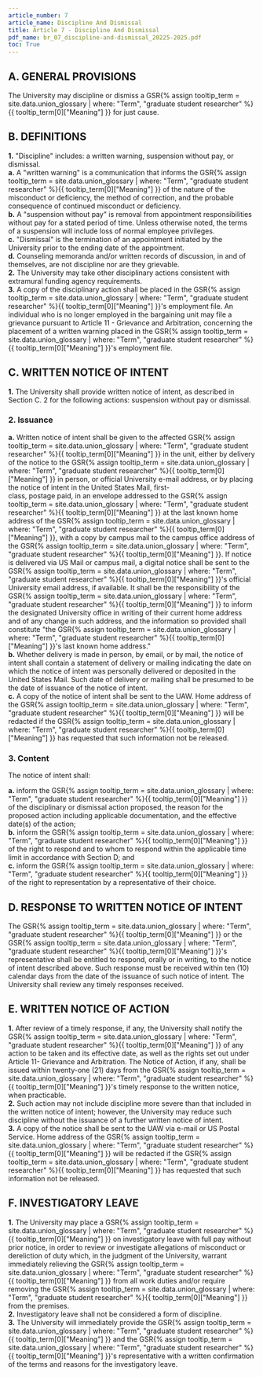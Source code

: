 ```yaml
---
article_number: 7
article_name: Discipline And Dismissal
title: Article 7 - Discipline And Dismissal
pdf_name: br_07_discipline-and-dismissal_20225-2025.pdf
toc: True
---
```



## A. GENERAL PROVISIONS

The University may discipline or dismiss a <span class="tooltip">GSR<span class="tooltip-text">{% assign tooltip_term = site.data.union_glossary | where: "Term", "graduate student researcher" %}{{ tooltip_term[0]["Meaning"] }}</span></span> for just cause.

## B. DEFINITIONS

<div class="lvl2"><b>1.</b> "Discipline" includes: a written warning, suspension without pay, or dismissal.</div>
<div class="lvl3"><b>a.</b> 
 A "written warning" is a communication that informs the <span class="tooltip">GSR<span class="tooltip-text">{% assign tooltip_term = site.data.union_glossary | where: "Term", "graduate student researcher" %}{{ tooltip_term[0]["Meaning"] }}</span></span> of the nature of the misconduct or deficiency, the method of correction, and the probable consequence of continued misconduct or deficiency.</div>
<div class="lvl3"><b>b.</b> 
 A "suspension without pay" is removal from appointment responsibilities without pay for a stated period of time. Unless otherwise noted, the terms of a suspension will include loss of normal employee privileges.</div>
<div class="lvl3"><b>c.</b> 
 "Dismissal" is the termination of an appointment initiated by the University prior to the ending date of the appointment.</div>
<div class="lvl3"><b>d.</b> 
 Counseling memoranda and/or written records of discussion, in and of themselves, are not discipline nor are they grievable.</div>
<div class="lvl2"><b>2.</b> The University may take other disciplinary actions consistent with extramural funding agency requirements.</div>
<div class="lvl2"><b>3.</b> A copy of the disciplinary action shall be placed in the <span class="tooltip">GSR<span class="tooltip-text">{% assign tooltip_term = site.data.union_glossary | where: "Term", "graduate student researcher" %}{{ tooltip_term[0]["Meaning"] }}</span></span>'s employment file. An individual who is no longer employed in the bargaining unit may file a grievance pursuant to Article 11 - Grievance and Arbitration, concerning the placement of a written warning placed in the <span class="tooltip">GSR<span class="tooltip-text">{% assign tooltip_term = site.data.union_glossary | where: "Term", "graduate student researcher" %}{{ tooltip_term[0]["Meaning"] }}</span></span>'s employment file.</div>

## C. WRITTEN NOTICE OF INTENT

<div class="lvl2"><b>1.</b> The University shall provide written notice of intent, as described in Section C. 2 for the following actions: suspension without pay or dismissal.</div>

### 2. Issuance

<div class="lvl3"><b>a.</b> 
 Written notice of intent shall be given to the affected <span class="tooltip">GSR<span class="tooltip-text">{% assign tooltip_term = site.data.union_glossary | where: "Term", "graduate student researcher" %}{{ tooltip_term[0]["Meaning"] }}</span></span> in the unit, either by delivery of the notice to the <span class="tooltip">GSR<span class="tooltip-text">{% assign tooltip_term = site.data.union_glossary | where: "Term", "graduate student researcher" %}{{ tooltip_term[0]["Meaning"] }}</span></span> in person, or official University e-mail address, or by placing the notice of intent in the United States Mail, first-</div>
class, postage paid, in an envelope addressed to the <span class="tooltip">GSR<span class="tooltip-text">{% assign tooltip_term = site.data.union_glossary | where: "Term", "graduate student researcher" %}{{ tooltip_term[0]["Meaning"] }}</span></span> at the last known home address of the <span class="tooltip">GSR<span class="tooltip-text">{% assign tooltip_term = site.data.union_glossary | where: "Term", "graduate student researcher" %}{{ tooltip_term[0]["Meaning"] }}</span></span>, with a copy by campus mail to the campus office address of the <span class="tooltip">GSR<span class="tooltip-text">{% assign tooltip_term = site.data.union_glossary | where: "Term", "graduate student researcher" %}{{ tooltip_term[0]["Meaning"] }}</span></span>. If notice is delivered via US Mail or campus mail, a digital notice shall be sent to the <span class="tooltip">GSR<span class="tooltip-text">{% assign tooltip_term = site.data.union_glossary | where: "Term", "graduate student researcher" %}{{ tooltip_term[0]["Meaning"] }}</span></span>'s official University email address, if available. It shall be the responsibility of the <span class="tooltip">GSR<span class="tooltip-text">{% assign tooltip_term = site.data.union_glossary | where: "Term", "graduate student researcher" %}{{ tooltip_term[0]["Meaning"] }}</span></span> to inform the designated University office in writing of their current home address and of any change in such address, and the information so provided shall constitute "the <span class="tooltip">GSR<span class="tooltip-text">{% assign tooltip_term = site.data.union_glossary | where: "Term", "graduate student researcher" %}{{ tooltip_term[0]["Meaning"] }}</span></span>'s last known home address."
<div class="lvl3"><b>b.</b> 
 Whether delivery is made in person, by email, or by mail, the notice of intent shall contain a statement of delivery or mailing indicating the date on which the notice of intent was personally delivered or deposited in the United States Mail. Such date of delivery or mailing shall be presumed to be the date of issuance of the notice of intent.</div>
<div class="lvl3"><b>c.</b> 
 A copy of the notice of intent shall be sent to the UAW. Home address of the <span class="tooltip">GSR<span class="tooltip-text">{% assign tooltip_term = site.data.union_glossary | where: "Term", "graduate student researcher" %}{{ tooltip_term[0]["Meaning"] }}</span></span> will be redacted if the <span class="tooltip">GSR<span class="tooltip-text">{% assign tooltip_term = site.data.union_glossary | where: "Term", "graduate student researcher" %}{{ tooltip_term[0]["Meaning"] }}</span></span> has requested that such information not be released.</div>

### 3. Content

The notice of intent shall:
<div class="lvl3"><b>a.</b> 
 inform the <span class="tooltip">GSR<span class="tooltip-text">{% assign tooltip_term = site.data.union_glossary | where: "Term", "graduate student researcher" %}{{ tooltip_term[0]["Meaning"] }}</span></span> of the disciplinary or dismissal action proposed, the reason for the proposed action including applicable documentation, and the effective date(s) of the action;</div>
<div class="lvl3"><b>b.</b> 
 inform the <span class="tooltip">GSR<span class="tooltip-text">{% assign tooltip_term = site.data.union_glossary | where: "Term", "graduate student researcher" %}{{ tooltip_term[0]["Meaning"] }}</span></span> of the right to respond and to whom to respond within the applicable time limit in accordance with Section D; and</div>
<div class="lvl3"><b>c.</b> 
 inform the <span class="tooltip">GSR<span class="tooltip-text">{% assign tooltip_term = site.data.union_glossary | where: "Term", "graduate student researcher" %}{{ tooltip_term[0]["Meaning"] }}</span></span> of the right to representation by a representative of their choice.</div>

## D. RESPONSE TO WRITTEN NOTICE OF INTENT

The <span class="tooltip">GSR<span class="tooltip-text">{% assign tooltip_term = site.data.union_glossary | where: "Term", "graduate student researcher" %}{{ tooltip_term[0]["Meaning"] }}</span></span> or the <span class="tooltip">GSR<span class="tooltip-text">{% assign tooltip_term = site.data.union_glossary | where: "Term", "graduate student researcher" %}{{ tooltip_term[0]["Meaning"] }}</span></span>'s representative shall be entitled to respond, orally or in writing, to the notice of intent described above. Such response must be received within ten (10) calendar days from the date of the issuance of such notice of intent. The University shall review any timely responses received.

## E. WRITTEN NOTICE OF ACTION

<div class="lvl2"><b>1.</b> After review of a timely response, if any, the University shall notify the <span class="tooltip">GSR<span class="tooltip-text">{% assign tooltip_term = site.data.union_glossary | where: "Term", "graduate student researcher" %}{{ tooltip_term[0]["Meaning"] }}</span></span> of any action to be taken and its effective date, as well as the rights set out under Article 11- Grievance and Arbitration. The Notice of Action, if any, shall be</div>
issued within twenty-one (21) days from the <span class="tooltip">GSR<span class="tooltip-text">{% assign tooltip_term = site.data.union_glossary | where: "Term", "graduate student researcher" %}{{ tooltip_term[0]["Meaning"] }}</span></span>'s timely response to the written notice, when practicable.
<div class="lvl2"><b>2.</b> Such action may not include discipline more severe than that included in the written notice of intent; however, the University may reduce such discipline without the issuance of a further written notice of intent.</div>
<div class="lvl2"><b>3.</b> A copy of the notice shall be sent to the UAW via e-mail or US Postal Service. Home address of the <span class="tooltip">GSR<span class="tooltip-text">{% assign tooltip_term = site.data.union_glossary | where: "Term", "graduate student researcher" %}{{ tooltip_term[0]["Meaning"] }}</span></span> will be redacted if the <span class="tooltip">GSR<span class="tooltip-text">{% assign tooltip_term = site.data.union_glossary | where: "Term", "graduate student researcher" %}{{ tooltip_term[0]["Meaning"] }}</span></span> has requested that such information not be released.</div>

## F. INVESTIGATORY LEAVE

<div class="lvl2"><b>1.</b> The University may place a <span class="tooltip">GSR<span class="tooltip-text">{% assign tooltip_term = site.data.union_glossary | where: "Term", "graduate student researcher" %}{{ tooltip_term[0]["Meaning"] }}</span></span> on investigatory leave with full pay without prior notice, in order to review or investigate allegations of misconduct or dereliction of duty which, in the judgment of the University, warrant immediately relieving the <span class="tooltip">GSR<span class="tooltip-text">{% assign tooltip_term = site.data.union_glossary | where: "Term", "graduate student researcher" %}{{ tooltip_term[0]["Meaning"] }}</span></span> from all work duties and/or require removing the <span class="tooltip">GSR<span class="tooltip-text">{% assign tooltip_term = site.data.union_glossary | where: "Term", "graduate student researcher" %}{{ tooltip_term[0]["Meaning"] }}</span></span> from the premises.</div>
<div class="lvl2"><b>2.</b> Investigatory leave shall not be considered a form of discipline.</div>
<div class="lvl2"><b>3.</b> The University will immediately provide the <span class="tooltip">GSR<span class="tooltip-text">{% assign tooltip_term = site.data.union_glossary | where: "Term", "graduate student researcher" %}{{ tooltip_term[0]["Meaning"] }}</span></span> and the <span class="tooltip">GSR<span class="tooltip-text">{% assign tooltip_term = site.data.union_glossary | where: "Term", "graduate student researcher" %}{{ tooltip_term[0]["Meaning"] }}</span></span>'s representative with a written confirmation of the terms and reasons for the investigatory leave.</div>
